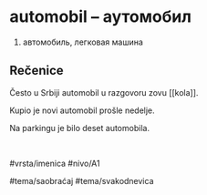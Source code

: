 # automobil – аутомобил

1. автомобиль, легковая машина

## Rečenice

Često u Srbiji automobil u razgovoru zovu [[kola]].

Kupio je novi automobil prošle nedelje.

Na parkingu je bilo deset automobila.

<br>

#vrsta/imenica
#nivo/A1

#tema/saobraćaj
#tema/svakodnevica
